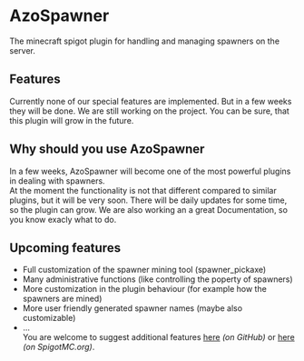 # AzoSpawner  
The minecraft spigot plugin for handling and managing spawners on the server.

## Features  
Currently none of our special features are implemented. But in a few weeks they will be done.
We are still working on the project. You can be sure, that this plugin will grow in the future.

## Why should you use AzoSpawner  
In a few weeks, AzoSpawner will become one of the most powerful plugins in dealing with spawners.  
At the moment the functionality is not that different compared to similar plugins, but it will be very soon.
There will be daily updates for some time, so the plugin can grow.
We are also working an a great Documentation, so you know exacly what to do.

## Upcoming features  
* Full customization of the spawner mining tool (spawner_pickaxe)
* Many administrative functions (like controlling the poperty of spawners)
* More customization in the plugin behaviour (for example how the spawners are mined)
* More user friendly generated spawner names (maybe also customizable)
* ...  
You are welcome to suggest additional features [here](https://github.com/Azorimor/mc-azospawner/issues) _(on GitHub)_ 
or [here](https://www.spigotmc.org/resources/azospawner-manage-your-spawners.65072/) _(on SpigotMC.org)_.
